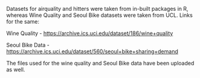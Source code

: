 Datasets for airquality and hitters were taken from in-built packages in R, whereas Wine Quality and Seoul Bike datasets were taken from UCL. Links for the same:

Wine Quality - https://archive.ics.uci.edu/dataset/186/wine+quality

Seoul Bike Data - https://archive.ics.uci.edu/dataset/560/seoul+bike+sharing+demand

The files used for the wine quality and Seoul Bike data have been uploaded as well.
